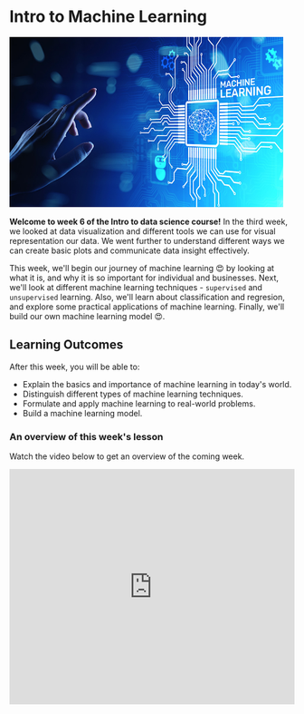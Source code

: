 # Intro to Machine Learning

<img src="./intro-to-ml/ml/Intro-to-ml.jpeg" width="96%" height="300px">

**Welcome to week 6 of the Intro to data science course!** In the third week, we looked at data visualization and different tools we can use for visual representation our data. We went further to understand different ways we can create basic plots and communicate data insight effectively. 

This week, we'll begin our journey of machine learning 😍 by looking at what it is, and why it is so important for individual and businesses. Next, we'll look at different machine learning techniques - `supervised` and `unsupervised` learning. Also, we'll learn about classification and regresion, and explore some practical applications of machine learning. Finally, we'll build our own machine learning model 😍.


## Learning Outcomes

After this week, you will be able to:

- Explain the basics and importance of machine learning in today's world.
- Distinguish different types of machine learning techniques.
- Formulate and apply machine learning to real-world problems.
- Build a machine learning model.


### An overview of this week's lesson

<aside>

Watch the video below to get an overview of the coming week.

</aside>
<div style="position: relative; padding-bottom: 56.25%; height: 0;"><iframe width="100%" height="415" src="https://www.youtube.com/embed/1GhghjgJTuanORg0" title="Linking your CSS" frameborder="0" allow="accelerometer; autoplay; clipboard-write; encrypted-media; gyroscope; picture-in-picture" allowfullscreen></iframe></div>

